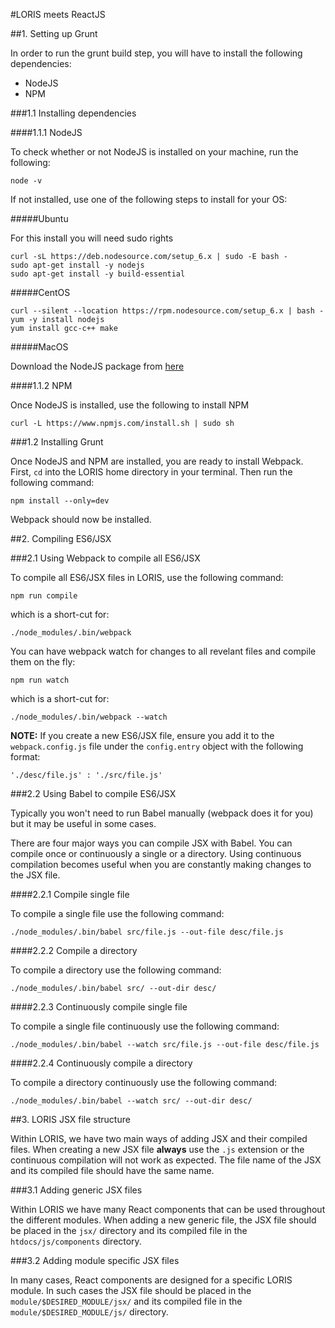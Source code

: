 #LORIS meets ReactJS

##1. Setting up Grunt

In order to run the grunt build step, you will have to install the following dependencies:

* NodeJS
* NPM

###1.1 Installing dependencies 

####1.1.1 NodeJS

To check whether or not NodeJS is installed on your machine, run the following:

```
node -v
```

If not installed, use one of the following steps to install for your OS:

#####Ubuntu

For this install you will need sudo rights

```
curl -sL https://deb.nodesource.com/setup_6.x | sudo -E bash -
sudo apt-get install -y nodejs
sudo apt-get install -y build-essential
```

#####CentOS

```
curl --silent --location https://rpm.nodesource.com/setup_6.x | bash -
yum -y install nodejs
yum install gcc-c++ make
```

#####MacOS

Download the NodeJS package from [here](https://nodejs.org/en/)

####1.1.2 NPM

Once NodeJS is installed, use the following to install NPM

```
curl -L https://www.npmjs.com/install.sh | sudo sh
```

###1.2 Installing Grunt

Once NodeJS and NPM are installed, you are ready to install Webpack. First, ```cd``` into the LORIS home directory in your terminal.
Then run the following command:

```
npm install --only=dev
```

Webpack should now be installed.

##2. Compiling ES6/JSX

###2.1 Using Webpack to compile all ES6/JSX

To compile all ES6/JSX files in LORIS, use the following command:

```
npm run compile
```

which is a short-cut for:

```
./node_modules/.bin/webpack
```

You can have webpack watch for changes to all revelant files and compile them on the fly:

```
npm run watch
```

which is a short-cut for:

```
./node_modules/.bin/webpack --watch
```

**NOTE:** If you create a new ES6/JSX file, ensure you add it to the ```webpack.config.js``` file under the ```config.entry``` object with the following format:

```
'./desc/file.js' : './src/file.js'
```

###2.2 Using Babel to compile ES6/JSX

Typically you won't need to run Babel manually (webpack does it for you) but it may be useful in some cases.

There are four major ways you can compile JSX with Babel. You can compile once or continuously a single or a directory. Using continuous compilation becomes useful when you are constantly making changes to the JSX file.

####2.2.1 Compile single file

To compile a single file use the following command:

```
./node_modules/.bin/babel src/file.js --out-file desc/file.js
```

####2.2.2 Compile a directory

To compile a directory use the following command:

```
./node_modules/.bin/babel src/ --out-dir desc/
```

####2.2.3 Continuously compile single file

To compile a single file continuously use the following command:

```
./node_modules/.bin/babel --watch src/file.js --out-file desc/file.js
```

####2.2.4 Continuously compile a directory

To compile a directory continuously use the following command:

```
./node_modules/.bin/babel --watch src/ --out-dir desc/
```

##3. LORIS JSX file structure

Within LORIS, we have two main ways of adding JSX and their compiled files. When creating a new JSX file **always** use the ```.js```
extension or the continuous compilation will not work as expected. The file name of the JSX and its compiled file should have the
same name. 

###3.1 Adding generic JSX files

Within LORIS we have many React components that can be used throughout the different modules. When adding a new generic file, the
JSX file should be placed in the ```jsx/``` directory and its compiled file in the ```htdocs/js/components``` directory.

###3.2 Adding module specific JSX files

In many cases, React components are designed for a specific LORIS module. In such cases the JSX file should be placed in the 
```module/$DESIRED_MODULE/jsx/``` and its compiled file in the ```module/$DESIRED_MODULE/js/``` directory.
